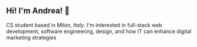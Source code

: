 ## Hi! I'm Andrea! :wave:

CS student based in _Milan, Italy_.
I'm interested in full-stack web development, software engineering, design, and how IT can enhance digital marketing strategies

